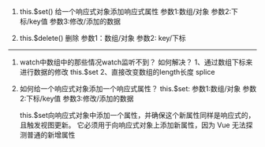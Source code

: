 1. this.$set()  给一个响应式对象添加响应式属性
    参数1:数组/对象
    参数2:下标/key值
    参数3:修改/添加的数据

2. this.$delete()  删除
    参数1：数组/对象
    参数2: key/下标
    
---

1. watch中数组中的那些情况watch监听不到？  如何解决？
    1、通过数组下标来进行数据的修改     this.$set
    2、直接改变数组的length长度        splice


2. 如何给一个响应式对象添加一个响应式属性？
    this.$set:
    参数1:数组/对象
    参数2:下标/key值
    参数3:修改/添加的数据

    this.$set向响应式对象中添加一个属性，并确保这个新属性同样是响应式的，且触发视图更新。
    它必须用于向响应式对象上添加新属性，因为 Vue 无法探测普通的新增属性